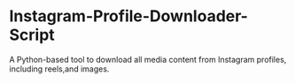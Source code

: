 # Instagram-Profile-Downloader-Script
A Python-based tool to download all media content from Instagram profiles, including reels,and images.
